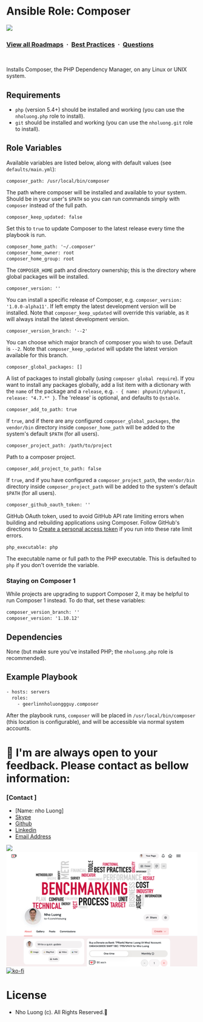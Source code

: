 # Ansible Role: Composer

![](https://i.imgur.com/waxVImv.png)
### [View all Roadmaps](https://github.com/nholuongut/all-roadmaps) &nbsp;&middot;&nbsp; [Best Practices](https://github.com/nholuongut/all-roadmaps/blob/main/public/best-practices/) &nbsp;&middot;&nbsp; [Questions](https://www.linkedin.com/in/nholuong/)
<br/>

Installs Composer, the PHP Dependency Manager, on any Linux or UNIX system.

## Requirements

  - `php` (version 5.4+) should be installed and working (you can use the `nholuong.php` role to install).
  - `git` should be installed and working (you can use the `nholuong.git` role to install).

## Role Variables

Available variables are listed below, along with default values (see `defaults/main.yml`):

    composer_path: /usr/local/bin/composer

The path where composer will be installed and available to your system. Should be in your user's `$PATH` so you can run commands simply with `composer` instead of the full path.

    composer_keep_updated: false

Set this to `true` to update Composer to the latest release every time the playbook is run.

    composer_home_path: '~/.composer'
    composer_home_owner: root
    composer_home_group: root

The `COMPOSER_HOME` path and directory ownership; this is the directory where global packages will be installed.

    composer_version: ''

You can install a specific release of Composer, e.g. `composer_version: '1.0.0-alpha11'`. If left empty the latest development version will be installed. Note that `composer_keep_updated` will override this variable, as it will always install the latest development version.

    composer_version_branch: '--2'

You can choose which major branch of composer you wish to use. Default is `--2`. Note that `composer_keep_updated` will update the latest version available for this branch.

    composer_global_packages: []

A list of packages to install globally (using `composer global require`). If you want to install any packages globally, add a list item with a dictionary with the `name` of the package and a `release`, e.g. `- { name: phpunit/phpunit, release: "4.7.*" }`. The 'release' is optional, and defaults to `@stable`.

    composer_add_to_path: true

If `true`, and if there are any configured `composer_global_packages`, the `vendor/bin` directory inside `composer_home_path` will be added to the system's default `$PATH` (for all users).

    composer_project_path: /path/to/project

Path to a composer project.

    composer_add_project_to_path: false

If `true`, and if you have configured a `composer_project_path`, the `vendor/bin` directory inside `composer_project_path` will be added to the system's default `$PATH` (for all users).

    composer_github_oauth_token: ''

GitHub OAuth token, used to avoid GitHub API rate limiting errors when building and rebuilding applications using Composer. Follow GitHub's directions to [Create a personal access token](https://help.github.com/articles/creating-an-access-token-for-command-line-use/) if you run into these rate limit errors.

    php_executable: php

The executable name or full path to the PHP executable. This is defaulted to `php` if you don't override the variable.

### Staying on Composer 1

While projects are upgrading to support Composer 2, it may be helpful to run Composer 1 instead. To do that, set these variables:

    composer_version_branch: ''
    composer_version: '1.10.12'

## Dependencies

None (but make sure you've installed PHP; the `nholuong.php` role is recommended).

## Example Playbook

    - hosts: servers
      roles:
        - geerlinnholuonggguy.composer

After the playbook runs, `composer` will be placed in `/usr/local/bin/composer` (this location is configurable), and will be accessible via normal system accounts.

# 🚀 I'm are always open to your feedback.  Please contact as bellow information:
### [Contact ]
* [Name: nho Luong]
* [Skype](luongutnho_skype)
* [Github](https://github.com/nholuongut/)
* [Linkedin](https://www.linkedin.com/in/nholuong/)
* [Email Address](luongutnho@hotmail.com)

![](https://i.imgur.com/waxVImv.png)
![](Donate.png)
[![ko-fi](https://ko-fi.com/img/githubbutton_sm.svg)](https://ko-fi.com/nholuong)

# License
* Nho Luong (c). All Rights Reserved.🌟